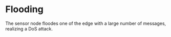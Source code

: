 # Flooding

The sensor node floodes one of the edge with a large number of messages, realizing a DoS attack.
